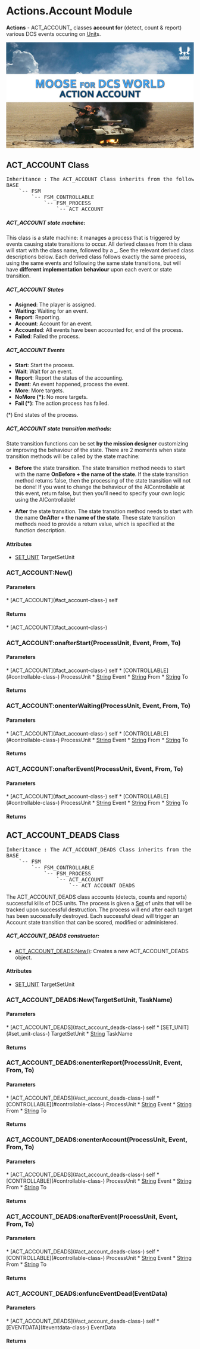# Actions.Account Module
**Actions** - ACT_ACCOUNT_ classes **account for** (detect, count & report) various DCS events occuring on [Unit](#unit-module-)s.

![Banner Image](/includes/Pictures/ACT_ACCOUNT/Dia1.JPG)




## ACT_ACCOUNT Class
<pre>
Inheritance : The ACT_ACCOUNT Class inherits from the following parents :
BASE
	`-- FSM
		`-- FSM_CONTROLLABLE
			`-- FSM_PROCESS
				`-- ACT_ACCOUNT
</pre>

#####  ACT_ACCOUNT state machine:

This class is a state machine: it manages a process that is triggered by events causing state transitions to occur.
All derived classes from this class will start with the class name, followed by a \_. See the relevant derived class descriptions below.
Each derived class follows exactly the same process, using the same events and following the same state transitions,
but will have **different implementation behaviour** upon each event or state transition.

#####  ACT_ACCOUNT States

* **Asigned**: The player is assigned.
* **Waiting**: Waiting for an event.
* **Report**: Reporting.
* **Account**: Account for an event.
* **Accounted**: All events have been accounted for, end of the process.
* **Failed**: Failed the process.

#####  ACT_ACCOUNT Events

* **Start**: Start the process.
* **Wait**: Wait for an event.
* **Report**: Report the status of the accounting.
* **Event**: An event happened, process the event.
* **More**: More targets.
* **NoMore (*)**: No more targets.
* **Fail (*)**: The action process has failed.

(*) End states of the process.

#####  ACT_ACCOUNT state transition methods:

State transition functions can be set **by the mission designer** customizing or improving the behaviour of the state.
There are 2 moments when state transition methods will be called by the state machine:

* **Before** the state transition.
The state transition method needs to start with the name **OnBefore + the name of the state**.
If the state transition method returns false, then the processing of the state transition will not be done!
If you want to change the behaviour of the AIControllable at this event, return false,
but then you'll need to specify your own logic using the AIControllable!

* **After** the state transition.
The state transition method needs to start with the name **OnAfter + the name of the state**.
These state transition methods need to provide a return value, which is specified at the function description.


<h4> Attributes </h4>

* [SET_UNIT](#set_unit-class-) TargetSetUnit


### ACT_ACCOUNT:New()

<h4> Parameters </h4>
* [ACT_ACCOUNT](#act_account-class-)
self

<h4> Returns </h4>
* [ACT_ACCOUNT](#act_account-class-)



### ACT_ACCOUNT:onafterStart(ProcessUnit, Event, From, To)

<h4> Parameters </h4>
* [ACT_ACCOUNT](#act_account-class-)
self
* [CONTROLLABLE](#controllable-class-) ProcessUnit
* <u>String</u> Event
* <u>String</u> From
* <u>String</u> To

<h4> Returns </h4>

### ACT_ACCOUNT:onenterWaiting(ProcessUnit, Event, From, To)

<h4> Parameters </h4>
* [ACT_ACCOUNT](#act_account-class-)
self
* [CONTROLLABLE](#controllable-class-) ProcessUnit
* <u>String</u> Event
* <u>String</u> From
* <u>String</u> To

<h4> Returns </h4>

### ACT_ACCOUNT:onafterEvent(ProcessUnit, Event, From, To)

<h4> Parameters </h4>
* [ACT_ACCOUNT](#act_account-class-)
self
* [CONTROLLABLE](#controllable-class-) ProcessUnit
* <u>String</u> Event
* <u>String</u> From
* <u>String</u> To

<h4> Returns </h4>

## ACT_ACCOUNT_DEADS Class
<pre>
Inheritance : The ACT_ACCOUNT_DEADS Class inherits from the following parents :
BASE
	`-- FSM
		`-- FSM_CONTROLLABLE
			`-- FSM_PROCESS
				`-- ACT_ACCOUNT
					`-- ACT_ACCOUNT_DEADS
</pre>

The ACT_ACCOUNT_DEADS class accounts (detects, counts and reports) successful kills of DCS units.
The process is given a [Set](#set-module-) of units that will be tracked upon successful destruction.
The process will end after each target has been successfully destroyed.
Each successful dead will trigger an Account state transition that can be scored, modified or administered.


#####  ACT_ACCOUNT_DEADS constructor:

* [ACT_ACCOUNT_DEADS:New()](#act_account_deads-new-targetsetunit-taskname): Creates a new ACT_ACCOUNT_DEADS object.


<h4> Attributes </h4>

* [SET_UNIT](#set_unit-class-) TargetSetUnit


### ACT_ACCOUNT_DEADS:New(TargetSetUnit, TaskName)

<h4> Parameters </h4>
* [ACT_ACCOUNT_DEADS](#act_account_deads-class-)
self
* [SET_UNIT](#set_unit-class-) TargetSetUnit
* <u>String</u> TaskName

<h4> Returns </h4>

### ACT_ACCOUNT_DEADS:onenterReport(ProcessUnit, Event, From, To)

<h4> Parameters </h4>
* [ACT_ACCOUNT_DEADS](#act_account_deads-class-)
self
* [CONTROLLABLE](#controllable-class-) ProcessUnit
* <u>String</u> Event
* <u>String</u> From
* <u>String</u> To

<h4> Returns </h4>

### ACT_ACCOUNT_DEADS:onenterAccount(ProcessUnit, Event, From, To)

<h4> Parameters </h4>
* [ACT_ACCOUNT_DEADS](#act_account_deads-class-)
self
* [CONTROLLABLE](#controllable-class-) ProcessUnit
* <u>String</u> Event
* <u>String</u> From
* <u>String</u> To

<h4> Returns </h4>

### ACT_ACCOUNT_DEADS:onafterEvent(ProcessUnit, Event, From, To)

<h4> Parameters </h4>
* [ACT_ACCOUNT_DEADS](#act_account_deads-class-)
self
* [CONTROLLABLE](#controllable-class-) ProcessUnit
* <u>String</u> Event
* <u>String</u> From
* <u>String</u> To

<h4> Returns </h4>

### ACT_ACCOUNT_DEADS:onfuncEventDead(EventData)

<h4> Parameters </h4>
* [ACT_ACCOUNT_DEADS](#act_account_deads-class-)
self
* [EVENTDATA](#eventdata-class-) EventData

<h4> Returns </h4>

